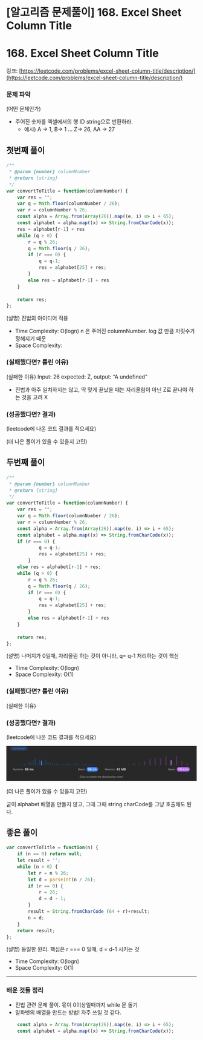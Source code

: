 # [알고리즘 문제풀이] 168. Excel Sheet Column Title

# **168. Excel Sheet Column Title**

링크: [https://leetcode.com/problems/excel-sheet-column-title/description/](https://leetcode.com/problems/excel-sheet-column-title/description/)

### 문제 파악

(어떤 문제인가)

- 주어진 숫자를 엑셀에서의 행 ID string으로 반환하라.
    - 예시) A → 1, B→ 1 … Z→ 26, AA → 27

## 첫번째 풀이

```jsx
/**
 * @param {number} columnNumber
 * @return {string}
 */
var convertToTitle = function(columnNumber) {
    var res = "";
    var q = Math.floor(columnNumber / 26);
    var r = columnNumber % 26;
    const alpha = Array.from(Array(26)).map((e, i) => i + 65);
    const alphabet = alpha.map((x) => String.fromCharCode(x));
    res = alphabet[r-1] + res
    while (q > 0) {
        r = q % 26;
        q = Math.floor(q / 26);
        if (r === 0) {
            q = q-1;
            res = alphabet[25] + res;
        }
        else res = alphabet[r-1] + res
    }
    
    return res;
};
```

(설명) 진법의 아이디어 적용

- Time Complexity: O(logn) n 은 주어진 columnNumber. log 값 만큼 자릿수가 정해지기 때문
- Space Complexity:

### (실패했다면? 틀린 이유)

(실패한 이유) Input: 26 expected: Z, output: “A undefined”

- 진법과 아주 일치하지는 않고, 딱 맞게 끝났을 때는 자리올림이 아닌 Z로 끝나야 하는 것을 고려 X

### (성공했다면? 결과)

(leetcode에 나온 코드 결과를 적으세요)

(더 나은 풀이가 있을 수 있을지 고민)

## 두번째 풀이

```jsx
/**
 * @param {number} columnNumber
 * @return {string}
 */
var convertToTitle = function(columnNumber) {
    var res = "";
    var q = Math.floor(columnNumber / 26);
    var r = columnNumber % 26;
    const alpha = Array.from(Array(26)).map((e, i) => i + 65);
    const alphabet = alpha.map((x) => String.fromCharCode(x));
    if (r === 0) {
            q = q-1;
            res = alphabet[25] + res;
        }
    else res = alphabet[r-1] + res;
    while (q > 0) {
        r = q % 26;
        q = Math.floor(q / 26);
        if (r === 0) {
            q = q-1;
            res = alphabet[25] + res;
        }
        else res = alphabet[r-1] + res
    }
    
    return res;
};
```

(설명) 나머지가 0일때, 자리올림 하는 것이 아니라, q= q-1 처리하는 것이 핵심

- Time Complexity: O(logn)
- Space Complexity: O(1)

### (실패했다면? 틀린 이유)

(실패한 이유)

### (성공했다면? 결과)

(leetcode에 나온 코드 결과를 적으세요)

![Untitled](./Untitled.png)

(더 나은 풀이가 있을 수 있을지 고민)

굳이 alphabet 배열을 만들지 않고, 그때 그때 string.charCode를 그냥 호출해도 된다.

## 좋은 풀이

```jsx
var convertToTitle = function(n) {
    if (n == 0) return null;
    let result = '';
    while (n > 0) {
        let r = n % 26;
        let d = parseInt(n / 26);
        if (r == 0) {
            r = 26;
            d = d - 1;
        }
        result = String.fromCharCode (64 + r)+result;
        n = d;
    }
    return result;
};
```

(설명) 동일한 원리. 핵심은 r === 0 일때, d = d-1 시키는 것

- Time Complexity: O(logn)
- Space Complexity: O(1)

---

### 배운 것들 정리

- 진법 관련 문제 풀이. 몫이 0이상일때까지 while 문 돌기
- 알파벳의 배열을 만드는 방법! 자주 쓰일 것 같다.

```jsx
    const alpha = Array.from(Array(26)).map((e, i) => i + 65);
    const alphabet = alpha.map((x) => String.fromCharCode(x));
```